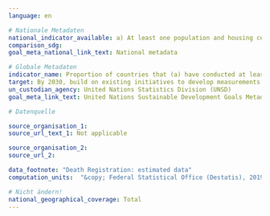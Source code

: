 ```yaml
---
language: en

# Nationale Metadaten
national_indicator_available: a) At least one population and housing census in the last 10 years conducted <br> b) Birth registration <br> c) Death registration
comparison_sdg:
goal_meta_national_link_text: National metadata

# Globale Metadaten
indicator_name: Proportion of countries that (a) have conducted at least one population and housing census in the last 10 years; and (b) have achieved 100 per cent birth registration and 80 per cent death registration
target: By 2030, build on existing initiatives to develop measurements of progress on sustainable development that complement gross domestic product, and support statistical capacity-building in developing countries
un_custodian_agency: United Nations Statistics Division (UNSD)
goal_meta_link_text: United Nations Sustainable Development Goals Metadata

# Datenquelle

source_organisation_1:
source_url_text_1: Not applicable

source_organisation_2:
source_url_2:

data_footnote: "Death Registration: estimated data"
computation_units:  "&copy; Federal Statistical Office (Destatis), 2019"

# Nicht ändern!
national_geographical_coverage: Total
---
```

